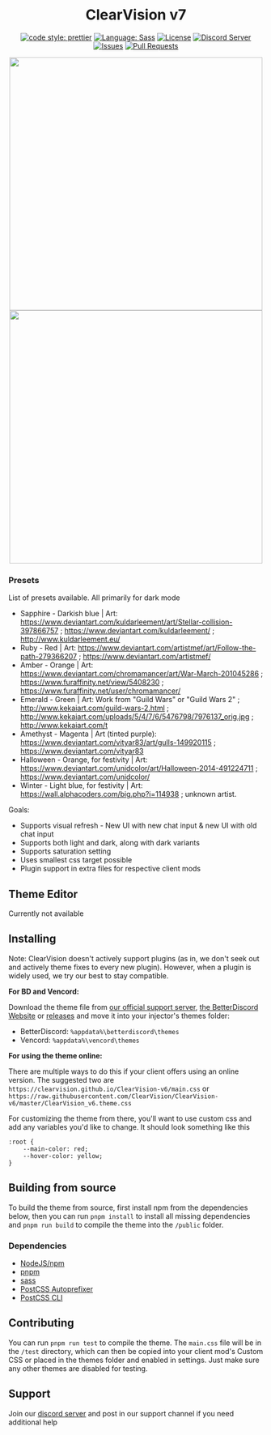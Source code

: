 [prettier-badge]: https://img.shields.io/badge/code_style-prettier-ff69b4.svg?style=flat-square
[prettier-link]: https://github.com/prettier/prettier
[release-badge]: https://img.shields.io/github/v/release/ClearVision/ClearVision-v7?include_prereleases&style=flat-square
[release-link]: https://github.com/ClearVision/ClearVision-v7/releases
[license-badge]: https://img.shields.io/github/license/ClearVision/ClearVision-v7?style=flat-square
[license-link]: https://github.com/ClearVision/ClearVision-v7/blob/master/LICENSE
[discord-badge]: https://discord.com/api/guilds/212324635356692500/widget.png?style=shield
[discord-link]: https://clearvision.github.io/join
[issues-badge]: https://img.shields.io/github/issues/ClearVision/ClearVision-v7?style=flat-square
[issues-link]: https://github.com/ClearVision/ClearVision-v7/issues
[prs-badge]: https://img.shields.io/github/issues-pr/ClearVision/ClearVision-v7?style=flat-square
[prs-link]: https://github.com/ClearVision/ClearVision-v7/pulls
[sass-badge]: https://img.shields.io/badge/Sass-CC6699.svg?style=flat-square&logo=sass&logoColor=white
[sass-link]: https://sass-lang.com/

<div align="center">

# ClearVision v7

[![code style: prettier][prettier-badge]][prettier-link]
[![Language: Sass][sass-badge]][sass-link]
[![License][license-badge]][license-link]
[![Discord Server][discord-badge]][discord-link]
[![Issues][issues-badge]][issues-link]
[![Pull Requests][prs-badge]][prs-link]

<img  width="500" src="https://raw.githubusercontent.com/ClearVision/ClearVision-v7/refs/heads/master/screenshots/treatment-2.jpg">
<img  width="500" src="https://raw.githubusercontent.com/ClearVision/ClearVision-v7/refs/heads/master/screenshots/treatment-3.jpg">

</div>

### Presets
List of presets available. All primarily for dark mode
- Sapphire - Darkish blue | Art: https://www.deviantart.com/kuldarleement/art/Stellar-collision-397866757 ; https://www.deviantart.com/kuldarleement/ ; http://www.kuldarleement.eu/  
- Ruby - Red | Art: https://www.deviantart.com/artistmef/art/Follow-the-path-279366207 ; https://www.deviantart.com/artistmef/  
- Amber - Orange | Art: https://www.deviantart.com/chromamancer/art/War-March-201045286 ; https://www.furaffinity.net/view/5408230 ; https://www.furaffinity.net/user/chromamancer/  
- Emerald - Green | Art: Work from "Guild Wars" or "Guild Wars 2" ; http://www.kekaiart.com/guild-wars-2.html ; http://www.kekaiart.com/uploads/5/4/7/6/5476798/7976137_orig.jpg ; http://www.kekaiart.com/t  
- Amethyst - Magenta | Art (tinted purple): https://www.deviantart.com/vityar83/art/gulls-149920115 ; https://www.deviantart.com/vityar83  
- Halloween - Orange, for festivity | Art: https://www.deviantart.com/unidcolor/art/Halloween-2014-491224711 ; https://www.deviantart.com/unidcolor/  
- Winter - Light blue, for festivity | Art: https://wall.alphacoders.com/big.php?i=114938 ; unknown artist.

Goals:
- Supports visual refresh - New UI with new chat input & new UI with old chat input
- Supports both light and dark, along with dark variants
- Supports saturation setting
- Uses smallest css target possible
- Plugin support in extra files for respective client mods

## Theme Editor

Currently not available

## Installing

Note: ClearVision doesn't actively support plugins (as in, we don't seek out and actively theme fixes to every new plugin). However, when a plugin is widely used, we try our best to stay compatible.

**For BD and Vencord:**

Download the theme file from [our official support server](https://clearvision.github.io/join), [the BetterDiscord Website](https://betterdiscord.app/theme/ClearVision) or [releases](https://github.com/ClearVision/ClearVision-v6/releases) and move it into your injector's themes folder:

- BetterDiscord: `%appdata%\betterdiscord\themes`
- Vencord: `%appdata%\vencord\themes`

**For using the theme online:**

There are multiple ways to do this if your client offers using an online version. The suggested two are `https://clearvision.github.io/ClearVision-v6/main.css` or `https://raw.githubusercontent.com/ClearVision/ClearVision-v6/master/ClearVision_v6.theme.css`

For customizing the theme from there, you'll want to use custom css and add any variables you'd like to change. It should look something like this

```
:root {
	--main-color: red;
	--hover-color: yellow;
}
```

## Building from source

To build the theme from source, first install npm from the dependencies below, then you can run `pnpm install` to install all missing dependencies and `pnpm run build` to compile the theme into the `/public` folder.

### Dependencies

- [NodeJS/npm](https://nodejs.org/)
- [pnpm](https://www.npmjs.com/package/pnpm)
- [sass](https://www.npmjs.com/package/sass)
- [PostCSS Autoprefixer](https://www.npmjs.com/package/autoprefixer)
- [PostCSS CLI](https://www.npmjs.com/package/postcss-cli)

## Contributing

You can run `pnpm run test` to compile the theme.
The `main.css` file will be in the `/test` directory, which can then be copied into your client mod's Custom CSS or placed in the themes folder and enabled in settings. Just make sure any other themes are disabled for testing.

## Support
Join our [discord server](https://discord.gg/dHaSxn3) and post in our support channel if you need additional help
